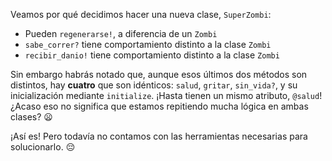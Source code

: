 Veamos por qué decidimos hacer una nueva clase, `SuperZombi`:

* Pueden `regenerarse!`, a diferencia de un `Zombi`
* `sabe_correr?` tiene comportamiento distinto a la clase `Zombi`
* `recibir_danio!` tiene comportamiento distinto a la clase `Zombi`

Sin embargo habrás notado que, aunque esos últimos dos métodos son distintos, hay **cuatro** que son idénticos: `salud`, `gritar`, `sin_vida?`, y su inicialización mediante `initialize`. ¡Hasta tienen un mismo atributo, `@salud`! ¿Acaso eso no significa que estamos repitiendo mucha lógica en ambas clases? :frowning:

¡Así es! Pero todavía no contamos con las herramientas necesarias para solucionarlo. :pensive: 